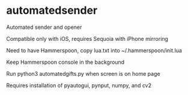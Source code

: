 # automatedsender

Automated sender and opener

Compatible only with iOS, requires Sequoia with iPhone mirroring

Need to have Hammerspoon, copy lua.txt into ~/.hammerspoon/init.lua

Keep Hammerspoon console in the background

Run python3 automatedgifts.py when screen is on home page

Requires installation of pyautogui, pynput, numpy, and cv2
